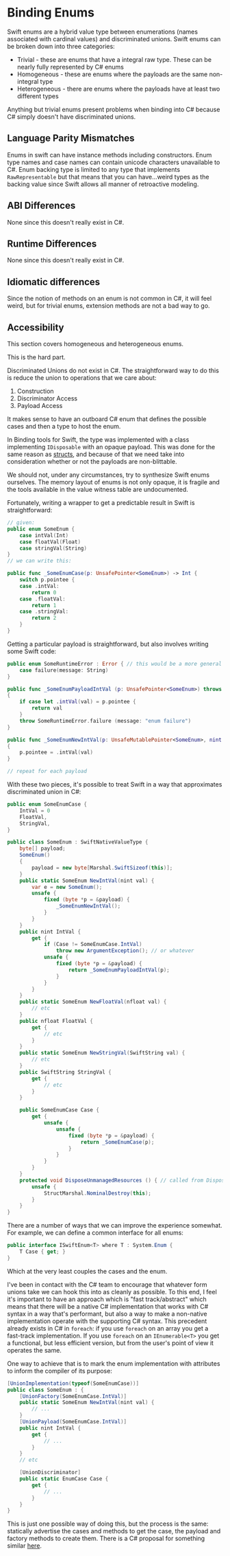 # Binding Enums

Swift enums are a hybrid value type between enumerations (names associated with cardinal values) and discriminated unions. Swift enums can be broken down into three categories:
- Trivial - these are enums that have a integral raw type. These can be nearly fully represented by C# enums
- Homogeneous - these are enums where the payloads are the same non-integral type
- Heterogeneous - there are enums where the payloads have at least two different types

Anything but trivial enums present problems when binding into C# because C# simply doesn't have discriminated unions.

## Language Parity Mismatches

Enums in swift can have instance methods including constructors.
Enum type names and case names can contain unicode characters unavailable to C#.
Enum backing type is limited to any type that implements `RawRepresentable` but that means that you can have...weird types as the backing value since Swift allows all manner of retroactive modeling.

## ABI Differences

None since this doesn't really exist in C#.

## Runtime Differences

None since this doesn't really exist in C#.

## Idiomatic differences

Since the notion of methods on an enum is not common in C#, it will feel weird, but for trivial enums, extension methods are not a bad way to go.

## Accessibility

This section covers homogeneous and heterogeneous enums.

This is the hard part.

Discriminated Unions do not exist in C#. The straightforward way to do this is reduce the union to operations that we care about:

1. Construction
2. Discriminator Access
3. Payload Access

It makes sense to have an outboard C# enum that defines the possible cases and then a type to host the enum.

In Binding tools for Swift, the type was implemented with a class implementing `IDisposable` with an opaque payload. This was done for the same reason as [structs](binding-structs.md), and because of that we need take into consideration whether or not the payloads are non-blittable.

We should not, under any circumstances, try to synthesize Swift enums ourselves. The memory layout of enums is not only opaque, it is fragile and the tools available in the value witness table are undocumented.

Fortunately, writing a wrapper to get a predictable result in Swift is straightforward:
```swift
// given:
public enum SomeEnum {
    case intVal(Int)
    case floatVal(Float)
    case stringVal(String)
}
// we can write this:

public func _SomeEnumCase(p: UnsafePointer<SomeEnum>) -> Int {
    switch p.pointee {
    case .intVal:
        return 0
    case .floatVal:
        return 1
    case .stringVal:
        return 2
    }
}
```

Getting a particular payload is straightforward, but also involves writing some Swift code:
```swift
public enum SomeRuntimeError : Error { // this would be a more general type
    case failure(message: String)
}

public func _SomeEnumPayloadIntVal (p: UnsafePointer<SomeEnum>) throws -> Int
{
    if case let .intVal(val) = p.pointee {
        return val
    }
    throw SomeRuntimeError.failure (message: "enum failure")
}

public func _SomeEnumNewIntVal(p: UnsafeMutablePointer<SomeEnum>, nint val)
{
    p.pointee = .intVal(val)
}

// repeat for each payload
```
With these two pieces, it's possible to treat Swift in a way that approximates discriminated union in C#:

```csharp
public enum SomeEnumCase {
    IntVal = 0
    FloatVal,
    StringVal,
}

public class SomeEnum : SwiftNativeValueType {
    byte[] payload;
    SomeEnum()
    {
        payload = new byte[Marshal.SwiftSizeof(this)];
    }
    public static SomeEnum NewIntVal(nint val) {
        var e = new SomeEnum();
        unsafe {
            fixed (byte *p = &payload) {
                _SomeEnumNewIntVal();
            }
        }
    }
    public nint IntVal {
        get {
            if (Case != SomeEnumCase.IntVal)
                throw new ArgumentException(); // or whatever
            unsafe {
                fixed (byte *p = &payload) {
                    return _SomeEnumPayloadIntVal(p);
                }
            }
        }
    }
    public static SomeEnum NewFloatVal(nfloat val) {
        // etc
    }
    public nfloat FloatVal {
        get {
            // etc
        }
    }
    public static SomeEnum NewStringVal(SwiftString val) {
        // etc
    }
    public SwiftString StringVal {
        get {
            // etc
        }
    }

    public SomeEnumCase Case {
        get {
            unsafe {
                unsafe {
                    fixed (byte *p = &payload) {
                        return _SomeEnumCase(p);
                    }
                }
            }
        }
    }
    protected void DisposeUnmanagedResources () { // called from Dispose()
        unsafe {
            StructMarshal.NominalDestroy(this);
        }
    }
}
```

There are a number of ways that we can improve the experience somewhat. For example, we can define a common interface for
all enums:
```csharp
public interface ISwiftEnum<T> where T : System.Enum {
    T Case { get; }
}
```
Which at the very least couples the cases and the enum.

I've been in contact with the C# team to encourage that whatever form unions take we can hook this into as cleanly as possible. To this end, I feel it's important to have an approach which is "fast track/abstract" which means that there will be a native C# implementation that works with C# syntax in a way that's performant, but also a way to make a non-native implementation operate with the supporting C# syntax. This precedent already exists in C# in `foreach`: if you use `foreach` on an array you get a fast-track implementation. If you use `foreach` on an `IEnumerable<T>` you get a functional, but less efficient version, but from the user's point of view it operates the same.

One way to achieve that is to mark the enum implementation with attributes to inform the compiler of its purpose:

```csharp
[UnionImplementation(typeof(SomeEnumCase))]
public class SomeEnum : {
    [UnionFactory(SomeEnumCase.IntVal)]
    public static SomeEnum NewIntVal(nint val) {
        // ...
    }
    [UnionPayload(SomeEnumCase.IntVal)]
    public nint IntVal {
        get {
            // ...
        }
    }
    // etc

    [UnionDiscriminator]
    public static EnumCase Case {
        get {
            // ...
        }
    }   
}
```
This is just one possible way of doing this, but the process is the same: statically advertise the cases and methods to get the case, the payload and factory methods to create them. There is a C# proposal for something similar [here](https://github.com/dotnet/csharplang/blob/main/proposals/TypeUnions.md#custom-unions).
